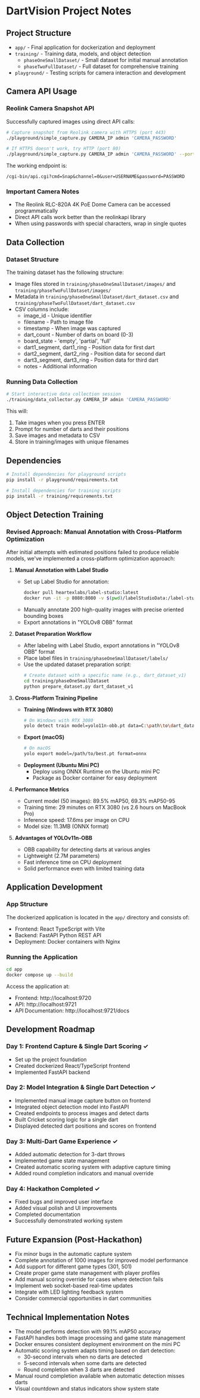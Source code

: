 # DartVision Project Notes

## Project Structure
- `app/` - Final application for dockerization and deployment
- `training/` - Training data, models, and object detection
    - `phaseOneSmallDataset/` - Small dataset for initial manual annotation
    - `phaseTwoFullDataset/` - Full dataset for comprehensive training
- `playground/` - Testing scripts for camera interaction and development

## Camera API Usage

### Reolink Camera Snapshot API
Successfully captured images using direct API calls:

```bash
# Capture snapshot from Reolink camera with HTTPS (port 443)
./playground/simple_capture.py CAMERA_IP admin 'CAMERA_PASSWORD'

# If HTTPS doesn't work, try HTTP (port 80)
./playground/simple_capture.py CAMERA_IP admin 'CAMERA_PASSWORD' --port 80 --http
```

The working endpoint is:
```
/cgi-bin/api.cgi?cmd=Snap&channel=0&user=USERNAME&password=PASSWORD
```

### Important Camera Notes
- The Reolink RLC-820A 4K PoE Dome Camera can be accessed programmatically
- Direct API calls work better than the reolinkapi library
- When using passwords with special characters, wrap in single quotes

## Data Collection

### Dataset Structure
The training dataset has the following structure:
- Image files stored in `training/phaseOneSmallDataset/images/` and `training/phaseTwoFullDataset/images/`
- Metadata in `training/phaseOneSmallDataset/dart_dataset.csv` and `training/phaseTwoFullDataset/dart_dataset.csv`
- CSV columns include:
    - image_id - Unique identifier
    - filename - Path to image file
    - timestamp - When image was captured
    - dart_count - Number of darts on board (0-3)
    - board_state - 'empty', 'partial', 'full'
    - dart1_segment, dart1_ring - Position data for first dart
    - dart2_segment, dart2_ring - Position data for second dart
    - dart3_segment, dart3_ring - Position data for third dart
    - notes - Additional information

### Running Data Collection

```bash
# Start interactive data collection session
./training/data_collector.py CAMERA_IP admin 'CAMERA_PASSWORD'
```

This will:
1. Take images when you press ENTER
2. Prompt for number of darts and their positions
3. Save images and metadata to CSV
4. Store in training/images with unique filenames

## Dependencies
```bash
# Install dependencies for playground scripts
pip install -r playground/requirements.txt

# Install dependencies for training scripts
pip install -r training/requirements.txt
```

## Object Detection Training

### Revised Approach: Manual Annotation with Cross-Platform Optimization

After initial attempts with estimated positions failed to produce reliable models, we've implemented a cross-platform optimization approach:

1. **Manual Annotation with Label Studio**
    - Set up Label Studio for annotation:
      ```bash
      docker pull heartexlabs/label-studio:latest
      docker run -it -p 8080:8080 -v $(pwd)/labelStudioData:/label-studio/data heartexlabs/label-studio:latest
      ```
    - Manually annotate 200 high-quality images with precise oriented bounding boxes
    - Export annotations in "YOLOv8 OBB" format

2. **Dataset Preparation Workflow**
    - After labeling with Label Studio, export annotations in "YOLOv8 OBB" format
    - Place label files in `training/phaseOneSmallDataset/labels/`
    - Use the updated dataset preparation script:
      ```bash
      # Create dataset with a specific name (e.g., dart_dataset_v1)
      cd training/phaseOneSmallDataset
      python prepare_dataset.py dart_dataset_v1
      ```

3. **Cross-Platform Training Pipeline**
    - **Training (Windows with RTX 3080)**
      ```bash
      # On Windows with RTX 3080
      yolo detect train model=yolo11n-obb.pt data=C:\path\to\dart_dataset_v1\data.yaml epochs=50 imgsz=2160 batch=8
      ```
    - **Export (macOS)**
      ```bash
      # On macOS
      yolo export model=/path/to/best.pt format=onnx
      ```
    - **Deployment (Ubuntu Mini PC)**
        - Deploy using ONNX Runtime on the Ubuntu mini PC
        - Package as Docker container for easy deployment

4. **Performance Metrics**
    - Current model (50 images): 89.5% mAP50, 69.3% mAP50-95
    - Training time: 29 minutes on RTX 3080 (vs 2.6 hours on MacBook Pro)
    - Inference speed: 17.6ms per image on CPU
    - Model size: 11.3MB (ONNX format)

5. **Advantages of YOLOv11n-OBB**
    - OBB capability for detecting darts at various angles
    - Lightweight (2.7M parameters)
    - Fast inference time on CPU deployment
    - Solid performance even with limited training data

## Application Development

### App Structure
The dockerized application is located in the `app/` directory and consists of:
- Frontend: React TypeScript with Vite
- Backend: FastAPI Python REST API
- Deployment: Docker containers with Nginx

### Running the Application
```bash
cd app
docker compose up --build
```

Access the application at:
- Frontend: http://localhost:9720
- API: http://localhost:9721
- API Documentation: http://localhost:9721/docs

## Development Roadmap

### Day 1: Frontend Capture & Single Dart Scoring ✓
- Set up the project foundation
- Created dockerized React/TypeScript frontend
- Implemented FastAPI backend

### Day 2: Model Integration & Single Dart Detection ✓
- Implemented manual image capture button on frontend
- Integrated object detection model into FastAPI
- Created endpoints to process images and detect darts
- Built Cricket scoring logic for a single dart
- Displayed detected dart positions and scores on frontend

### Day 3: Multi-Dart Game Experience ✓
- Added automatic detection for 3-dart throws
- Implemented game state management 
- Created automatic scoring system with adaptive capture timing
- Added round completion indicators and manual override

### Day 4: Hackathon Completed ✓
- Fixed bugs and improved user interface
- Added visual polish and UI improvements
- Completed documentation
- Successfully demonstrated working system

## Future Expansion (Post-Hackathon)
- Fix minor bugs in the automatic capture system 
- Complete annotation of 1000 images for improved model performance
- Add support for different game types (301, 501)
- Create proper game state management with player profiles
- Add manual scoring override for cases where detection fails
- Implement web socket-based real-time updates
- Integrate with LED lighting feedback system
- Consider commercial opportunities in dart communities

## Technical Implementation Notes
- The model performs detection with 99.1% mAP50 accuracy
- FastAPI handles both image processing and game state management
- Docker ensures consistent deployment environment on the mini PC
- Automatic scoring system adapts timing based on dart detection:
  - 30-second intervals when no darts are detected
  - 5-second intervals when some darts are detected
  - Round completion when 3 darts are detected
- Manual round completion available when automatic detection misses darts
- Visual countdown and status indicators show system state
